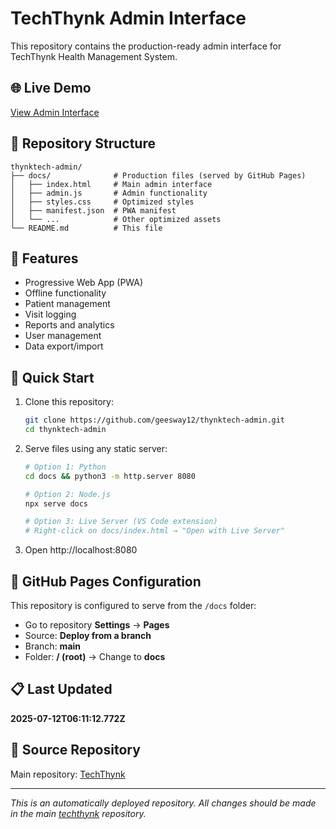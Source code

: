# TechThynk Admin Interface

This repository contains the production-ready admin interface for TechThynk Health Management System.

## 🌐 Live Demo
[View Admin Interface](https://geesway12.github.io/thynktech-admin/)

## 📁 Repository Structure
```
thynktech-admin/
├── docs/              # Production files (served by GitHub Pages)
│   ├── index.html     # Main admin interface
│   ├── admin.js       # Admin functionality
│   ├── styles.css     # Optimized styles
│   ├── manifest.json  # PWA manifest
│   └── ...            # Other optimized assets
└── README.md          # This file
```

## 📱 Features
- Progressive Web App (PWA)
- Offline functionality
- Patient management
- Visit logging
- Reports and analytics
- User management
- Data export/import

## 🚀 Quick Start
1. Clone this repository:
   ```bash
   git clone https://github.com/geesway12/thynktech-admin.git
   cd thynktech-admin
   ```

2. Serve files using any static server:
   ```bash
   # Option 1: Python
   cd docs && python3 -m http.server 8080
   
   # Option 2: Node.js
   npx serve docs
   
   # Option 3: Live Server (VS Code extension)
   # Right-click on docs/index.html → "Open with Live Server"
   ```

3. Open http://localhost:8080

## 🔧 GitHub Pages Configuration
This repository is configured to serve from the `/docs` folder:
- Go to repository **Settings** → **Pages**
- Source: **Deploy from a branch**
- Branch: **main**
- Folder: **/ (root)** → Change to **docs**

## 📋 Last Updated
**2025-07-12T06:11:12.772Z**

## 🔗 Source Repository
Main repository: [TechThynk](https://github.com/geesway12/techthynk)

---
*This is an automatically deployed repository. All changes should be made in the main [techthynk](https://github.com/geesway12/techthynk) repository.*
